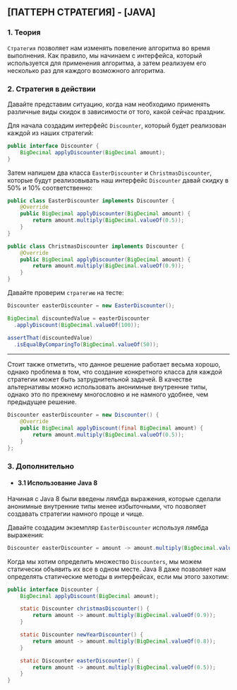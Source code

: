 ## [ПАТТЕРН СТРАТЕГИЯ] - [JAVA]

### 1. Теория
`Стратегия` позволяет нам изменять повеление алгоритма во время выполнения.
Как правило, мы начинаем с интерфейса, который используется для применения
алгоритма, а затем реализуем его несколько раз для каждого возможного алгоритма.
### 2. Стратегия в действии
Давайте представим ситуацию, когда нам необходимо применять различные виды
скидок в зависимости от того, какой сейчас праздник.  

Для начала создадим интерфейс `Discounter`, который будет реализован каждой 
из наших стратегий:
```java
public interface Discounter {
    BigDecimal applyDiscounter(BigDecimal amount);
}
```
Затем напишем два класса `EasterDiscounter` и `ChristmasDiscounter`, которые
будут реализовывать наш интерфейс `Discounter` давай скидку в 50% и 10% соответственно:
```java
public class EasterDiscounter implements Discounter {
    @Override
    public BigDecimal applyDiscounter(BigDecimal amount) {
        return amount.multiply(BigDecimal.valueOf(0.5));
    }
}
```
```java
public class ChristmasDiscounter implements Discounter {
    @Override
    public BigDecimal applyDiscounter(BigDecimal amount) {
        return amount.multiply(BigDecimal.valueOf(0.9));
    }
}
```
Давайте проверим `стратегию` на тесте:
```java
Discounter easterDiscounter = new EasterDiscounter();

BigDecimal discountedValue = easterDiscounter
  .applyDiscount(BigDecimal.valueOf(100));

assertThat(discountedValue)
  .isEqualByComparingTo(BigDecimal.valueOf(50));
```
___
Стоит также отметить, что данное решение работает весьма хорошо, однако проблема в том,
что создание конкретного класса для каждой стратегии может быть затруднительной задачей.
В качестве альтернативы можно использовать анонимные внутренние типы, однако это по прежнему
многословно и не намного удобнее, чем предыдущее решение.
```java
Discounter easterDiscounter = new Discounter() {
    @Override
    public BigDecimal applyDiscount(final BigDecimal amount) {
        return amount.multiply(BigDecimal.valueOf(0.5));
    }
};
```
### 3. Дополнительно
* #### 3.1 Использование Java 8
Начиная с Java 8 были введены лямбда выражения, которые сделали анонимные внутренние типы
менее избыточными, что позволяет создавать стратегии намного проще и чище.

Давайте создадим экземпляр `EasterDiscounter` используя лямбда выражения:
```java
Discounter easterDiscounter = amount -> amount.multiply(BigDecimal.valueOf(0.5));
```
Когда мы хотим определить множество `Discounters`, мы можем статически объявить их все в 
одном месте. Java 8 даже позволяет нам определять статические методы в интерфейсах, если
мы этого захотим:
```java
public interface Discounter {
    BigDecimal applyDiscount(BigDecimal amount);

    static Discounter christmasDiscounter() {
        return amount -> amount.multiply(BigDecimal.valueOf(0.9));
    }

    static Discounter newYearDiscounter() {
        return amount -> amount.multiply(BigDecimal.valueOf(0.8));
    }

    static Discounter easterDiscounter() {
        return amount -> amount.multiply(BigDecimal.valueOf(0.5));
    }
}
```